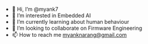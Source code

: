 - 👋 Hi, I’m @myank7
- 👀 I’m interested in Embedded AI
- 🌱 I’m currently learning about human behaviour
- 💞️ I’m looking to collaborate on Firmware Engineering
- 📫 How to reach me myanknarang@gmail.com

<!---
myank7/myank7 is a ✨ special ✨ repository because its `README.md` (this file) appears on your GitHub profile.
You can click the Preview link to take a look at your changes.
--->
